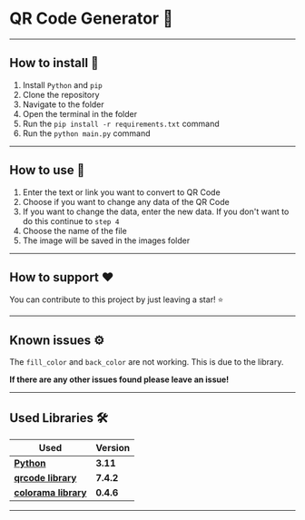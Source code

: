 <h1>QR Code Generator 🔧</h1>

---

<h2>How to install 🚀</h2>

1. Install `Python` and `pip`
2. Clone the repository
3. Navigate to the folder
4. Open the terminal in the folder
5. Run the `pip install -r requirements.txt` command
6. Run the `python main.py` command

---

<h2>How to use 📝</h2>

1. Enter the text or link you want to convert to QR Code
2. Choose if you want to change any data of the QR Code
3. If you want to change the data, enter the new data. If you don't want to do this continue to `step 4`
4. Choose the name of the file
5. The image will be saved in the images folder

---

<h2>How to support ❤️</h2>

You can contribute to this project by just leaving a star! ⭐

---

<h2>Known issues ⚙️</h2>

The `fill_color` and `back_color` are not working. This is due to the library.

**If there are any other issues found please leave an issue!**

---

<h2>Used Libraries 🛠️</h2>

| **Used**                                                                       | **Version** |
|--------------------------------------------------------------------------------|-------------|
| **<a href="https://www.python.org/downloads/release/python-3113/">Python</a>** | **3.11**    |
| **<a href="https://pypi.org/project/qrcode/">qrcode library<a>**               | **7.4.2**   |
| **<a href="https://pypi.org/project/colorama/">colorama library</a>**          | **0.4.6**   |

---